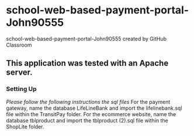 # school-web-based-payment-portal-John90555
school-web-based-payment-portal-John90555 created by GitHub Classroom
## This application was tested with an Apache server.
### Setting Up
*Please follow the following instructions the sql files* 
For the payment gateway, name the database LifeLineBank and import the lifelinebank.sql file within the TransitPay folder.
For the ecommerce website, name the database tblproduct and import the tblproduct (2).sql file within the ShopLite folder.
